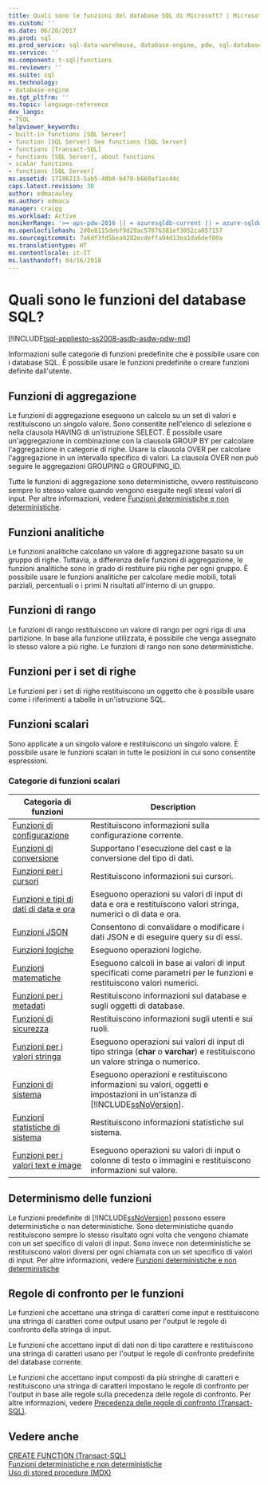 ```yaml
---
title: Quali sono le funzioni del database SQL di Microsoft? | Microsoft Docs
ms.custom: ''
ms.date: 06/28/2017
ms.prod: sql
ms.prod_service: sql-data-warehouse, database-engine, pdw, sql-database
ms.service: ''
ms.component: t-sql|functions
ms.reviewer: ''
ms.suite: sql
ms.technology:
- database-engine
ms.tgt_pltfrm: ''
ms.topic: language-reference
dev_langs:
- TSQL
helpviewer_keywords:
- built-in functions [SQL Server]
- function [SQL Server] See functions [SQL Server]
- functions [Transact-SQL]
- functions [SQL Server], about functions
- scalar functions
- functions [SQL Server]
ms.assetid: 17186213-5ab5-40b0-b470-b660af1ec44c
caps.latest.revision: 38
author: edmacauley
ms.author: edmaca
manager: craigg
ms.workload: Active
monikerRange: '>= aps-pdw-2016 || = azuresqldb-current || = azure-sqldw-latest || >= sql-server-2016 || = sqlallproducts-allversions'
ms.openlocfilehash: 2d0e8115debf9d29ac57876381ef3052ca057157
ms.sourcegitcommit: 7a6df3fd5bea9282ecdeffa94d13ea1da6def80a
ms.translationtype: HT
ms.contentlocale: it-IT
ms.lasthandoff: 04/16/2018
---
```

# <a name="what-are-the-sql-database-functions"></a>Quali sono le funzioni del database SQL?
[!INCLUDE[tsql-appliesto-ss2008-asdb-asdw-pdw-md](../../includes/tsql-appliesto-ss2008-asdb-asdw-pdw-md.md)]

Informazioni sulle categorie di funzioni predefinite che è possibile usare con i database SQL. È possibile usare le funzioni predefinite o creare funzioni definite dall'utente.
  
## <a name="aggregate-functions"></a>Funzioni di aggregazione

Le funzioni di aggregazione eseguono un calcolo su un set di valori e restituiscono un singolo valore. Sono consentite nell'elenco di selezione o nella clausola HAVING di un'istruzione SELECT. È possibile usare un'aggregazione in combinazione con la clausola GROUP BY per calcolare l'aggregazione in categorie di righe. Usare la clausola OVER per calcolare l'aggregazione in un intervallo specifico di valori. La clausola OVER non può seguire le aggregazioni GROUPING o GROUPING_ID.

Tutte le funzioni di aggregazione sono deterministiche, ovvero restituiscono sempre lo stesso valore quando vengono eseguite negli stessi valori di input. Per altre informazioni, vedere [Funzioni deterministiche e non deterministiche](../../relational-databases/user-defined-functions/deterministic-and-nondeterministic-functions.md).

## <a name="analytic-functions"></a>Funzioni analitiche
Le funzioni analitiche calcolano un valore di aggregazione basato su un gruppo di righe. Tuttavia, a differenza delle funzioni di aggregazione, le funzioni analitiche sono in grado di restituire più righe per ogni gruppo. È possibile usare le funzioni analitiche per calcolare medie mobili, totali parziali, percentuali o i primi N risultati all'interno di un gruppo.

## <a name="ranking-functions"></a>Funzioni di rango
Le funzioni di rango restituiscono un valore di rango per ogni riga di una partizione. In base alla funzione utilizzata, è possibile che venga assegnato lo stesso valore a più righe. Le funzioni di rango non sono deterministiche.

## <a name="rowset-functions"></a>Funzioni per i set di righe
Le funzioni per i set di righe restituiscono un oggetto che è possibile usare come i riferimenti a tabelle in un'istruzione SQL.

## <a name="scalar-functions"></a>Funzioni scalari
Sono applicate a un singolo valore e restituiscono un singolo valore. È possibile usare le funzioni scalari in tutte le posizioni in cui sono consentite espressioni.

### <a name="categories-of-scalar-functions"></a>Categorie di funzioni scalari
  
|Categoria di funzioni|Description|  
|-----------------------|-----------------|  
|[Funzioni di configurazione](configuration-functions-transact-sql.md)|Restituiscono informazioni sulla configurazione corrente.|  
|[Funzioni di conversione](conversion-functions-transact-sql.md)|Supportano l'esecuzione del cast e la conversione del tipo di dati.|  
|[Funzioni per i cursori](cursor-functions-transact-sql.md)|Restituiscono informazioni sui cursori.|  
|[Funzioni e tipi di dati di data e ora](date-and-time-data-types-and-functions-transact-sql.md)|Eseguono operazioni su valori di input di data e ora e restituiscono valori stringa, numerici o di data e ora.|  
|[Funzioni JSON](json-functions-transact-sql.md)|Consentono di convalidare o modificare i dati JSON e di eseguire query su di essi.|  
|[Funzioni logiche](http://msdn.microsoft.com/library/5b2b4546-951b-462d-91d5-e41fc5acd6f9)|Eseguono operazioni logiche.|  
|[Funzioni matematiche](mathematical-functions-transact-sql.md)|Eseguono calcoli in base ai valori di input specificati come parametri per le funzioni e restituiscono valori numerici.|  
|[Funzioni per i metadati](metadata-functions-transact-sql.md)|Restituiscono informazioni sul database e sugli oggetti di database.|  
|[Funzioni di sicurezza](security-functions-transact-sql.md)|Restituiscono informazioni sugli utenti e sui ruoli.|  
|[Funzioni per i valori stringa](string-functions-transact-sql.md)|Eseguono operazioni sui valori di input di tipo stringa (**char** o **varchar**) e restituiscono un valore stringa o numerico.|  
|[Funzioni di sistema](../../relational-databases/system-functions/system-functions-for-transact-sql.md)|Eseguono operazioni e restituiscono informazioni su valori, oggetti e impostazioni in un'istanza di [!INCLUDE[ssNoVersion](../../includes/ssnoversion-md.md)].|  
|[Funzioni statistiche di sistema](system-statistical-functions-transact-sql.md)|Restituiscono informazioni statistiche sul sistema.|  
|[Funzioni per i valori text e image](http://msdn.microsoft.com/library/b9c70488-1bf5-4068-a003-e548ccbc5199)|Eseguono operazioni su valori di input o colonne di testo o immagini e restituiscono informazioni sul valore.|  
  
## <a name="function-determinism"></a>Determinismo delle funzioni  
 Le funzioni predefinite di [!INCLUDE[ssNoVersion](../../includes/ssnoversion-md.md)] possono essere deterministiche o non deterministiche. Sono deterministiche quando restituiscono sempre lo stesso risultato ogni volta che vengono chiamate con un set specifico di valori di input. Sono invece non deterministiche se restituiscono valori diversi per ogni chiamata con un set specifico di valori di input. Per altre informazioni, vedere [Funzioni deterministiche e non deterministiche](../../relational-databases/user-defined-functions/deterministic-and-nondeterministic-functions.md)  
  
## <a name="function-collation"></a>Regole di confronto per le funzioni  
 Le funzioni che accettano una stringa di caratteri come input e restituiscono una stringa di caratteri come output usano per l'output le regole di confronto della stringa di input.  
  
 Le funzioni che accettano input di dati non di tipo carattere e restituiscono una stringa di caratteri usano per l'output le regole di confronto predefinite del database corrente.  
  
 Le funzioni che accettano input composti da più stringhe di caratteri e restituiscono una stringa di caratteri impostano le regole di confronto per l'output in base alle regole sulla precedenza delle regole di confronto. Per altre informazioni, vedere [Precedenza delle regole di confronto &#40;Transact-SQL&#41;](../../t-sql/statements/collation-precedence-transact-sql.md).  
  
## <a name="see-also"></a>Vedere anche  
 [CREATE FUNCTION &#40;Transact-SQL&#41;](../../t-sql/statements/create-function-transact-sql.md)   
 [Funzioni deterministiche e non deterministiche](../../relational-databases/user-defined-functions/deterministic-and-nondeterministic-functions.md)   
 [Uso di stored procedure &#40;MDX&#41;](../../mdx/using-stored-procedures-mdx.md)  
  
  
